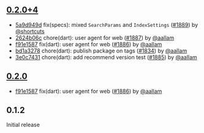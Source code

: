## [0.2.0+4](https://github.com/algolia/algoliasearch-client-dart/compare/0.2.0...0.2.0+4)

- [5a9d949d](https://github.com/algolia/api-clients-automation/commit/5a9d949d) fix(specs): mixed `SearchParams` and `IndexSettings` ([#1889](https://github.com/algolia/api-clients-automation/pull/1889)) by [@shortcuts](https://github.com/shortcuts/)
- [2624b06c](https://github.com/algolia/api-clients-automation/commit/2624b06c) chore(dart): user agent for web ([#1887](https://github.com/algolia/api-clients-automation/pull/1887)) by [@aallam](https://github.com/aallam/)
- [f91e1587](https://github.com/algolia/api-clients-automation/commit/f91e1587) fix(dart): user agent for web ([#1886](https://github.com/algolia/api-clients-automation/pull/1886)) by [@aallam](https://github.com/aallam/)
- [bd1a3278](https://github.com/algolia/api-clients-automation/commit/bd1a3278) chore(dart): publish package on tags ([#1834](https://github.com/algolia/api-clients-automation/pull/1834)) by [@aallam](https://github.com/aallam/)
- [3e0c7431](https://github.com/algolia/api-clients-automation/commit/3e0c7431) chore(dart): add recommend version test ([#1885](https://github.com/algolia/api-clients-automation/pull/1885)) by [@aallam](https://github.com/aallam/)

## [0.2.0](https://github.com/algolia/algoliasearch-client-dart/compare/0.1.2...0.2.0)

- [f91e1587](https://github.com/algolia/api-clients-automation/commit/f91e1587) fix(dart): user agent for web ([#1886](https://github.com/algolia/api-clients-automation/pull/1886)) by [@aallam](https://github.com/aallam/)

## 0.1.2

Initial release